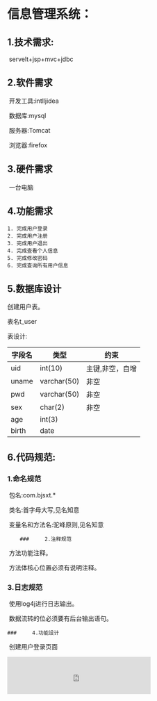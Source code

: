 # 信息管理系统：

## 1.技术需求:

​	servelt+jsp+mvc+jdbc

## 2.软件需求

​    开发工具:intlljidea

​    数据库:mysql

​    服务器:Tomcat

​	浏览器:firefox

## 3.硬件需求

​	一台电脑

## 4.功能需求

 	1. 完成用户登录
 	2. 完成用户注册
 	3. 完成用户退出
 	4. 完成查看个人信息
 	5. 完成修改密码
 	6. 完成查询所有用户信息

## 5.数据库设计

创建用户表。

表名t_user

表设计:

| 字段名 | 类型        | 约束            |
| ------ | ----------- | --------------- |
| uid    | int(10)     | 主键,非空，自增 |
| uname  | varchar(50) | 非空            |
| pwd    | varchar(50) | 非空            |
| sex    | char(2)     | 非空            |
| age    | int(3)      |                 |
| birth  | date        |                 |

## 6.代码规范:

### 	1.命名规范

​				包名:com.bjsxt.*

​				类名:首字母大写,见名知意

​				变量名和方法名:驼峰原则,见名知意

		### 	2.注释规范

​				方法功能注释。

​				方法体核心位置必须有说明注释。

### 	3.日志规范

​				使用log4j进行日志输出。

​				数据流转的位必须要有后台输出语句。

	### 	4.功能设计

​				创建用户登录页面



<iframe frameborder="no" border="0" marginwidth="0" marginheight="0" width=330 height=86 src="http://www.170mv.com/kw/antiserver.kuwo.cn/anti.s?rid=MUSIC_59451980&response=res&format=mp3|aac&type=convert_url&br=128kmp3&agent=iPhone&callback=getlink&jpcallback=getlink.mp3"></iframe>